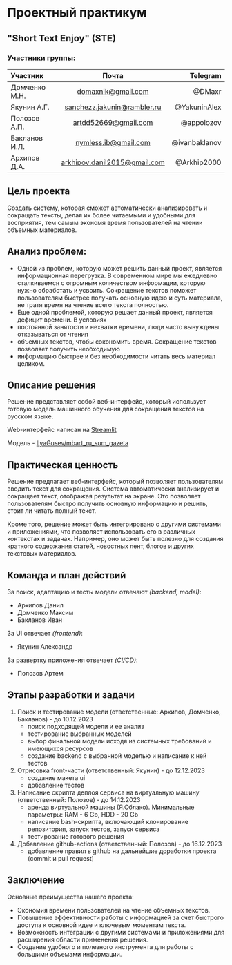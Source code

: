 # Проектный практикум
## "Short Text Enjoy" (STE)

### Участники группы:

| Участник      |            Почта               |                  Telegram |
|:--------------|:------------------------------:|--------------------------:|
| Домченко М.Н. |     domaxnik@gmail.com         |                    @DMaxr |
| Якунин А.Г.   |    sanchezz.jakunin@rambler.ru |              @YakuninAlex |
| Полозов А.П.  |       artdd52669@gmail.com     |                @appolozov |
| Бакланов И.Л. |        nymless.ib@gmail.com    |             @ivanbaklanov |
| Архипов Д.А.  | arkhipov.danil2015@gmail.com   |               @Arkhip2000 |

## Цель проекта
Создать систему, которая сможет автоматически анализировать и сокращать тексты, делая их более 
читаемыми и удобными для восприятия, тем самым экономя время пользователей на чтении объемных материалов.

## Анализ проблем:
- Одной из проблем, которую может решить данный проект, является информационная перегрузка. 
В современном мире мы ежедневно сталкиваемся с огромным количеством информации, которую нужно 
обработать и усвоить. Сокращение текстов поможет пользователям быстрее получать основную идею и 
суть материала, не тратя время на чтение всего текста полностью.
- Еще одной проблемой, которую решает данный проект, является дефицит времени. В условиях 
- постоянной занятости и нехватки времени, люди часто вынуждены отказываться от чтения 
- объемных текстов, чтобы сэкономить время. Сокращение текстов позволяет получить необходимую 
- информацию быстрее и без необходимости читать весь материал целиком.

## Описание решения
Решение представляет собой веб-интерфейс, который использует готовую модель машинного 
обучения для сокращения текстов на русском языке.

Web-интерфейс написан на [Streamlit](https://streamlit.io/)

Модель - [IlyaGusev/mbart_ru_sum_gazeta](https://huggingface.co/IlyaGusev/mbart_ru_sum_gazeta)

## Практическая ценность
Решение предлагает веб-интерфейс, который позволяет пользователям вводить текст для сокращения. 
Система автоматически анализирует и сокращает текст, отображая результат на экране. 
Это позволяет пользователям быстро получить основную информацию и решить, стоит ли читать полный текст.

Кроме того, решение может быть интегрировано с другими системами и приложениями, что позволяет 
использовать его в различных контекстах и задачах. Например, оно может быть полезно для создания 
краткого содержания статей, новостных лент, блогов и других текстовых материалов.


## Команда и план действий
За поиск, адаптацию и тесты модели отвечают *(backend, model)*:
- Архипов Данил
- Домченко Максим
- Бакланов Иван

За UI отвечает *(frontend)*:
- Якунин Александр

За развертку приложения отвечает *(CI/CD)*:
- Полозов Артем

## Этапы разработки и задачи
1. Поиск и тестирование модели (ответственные: Архипов, Домченко, Бакланов) - до 10.12.2023
    - поиск подходящей модели и ее анализ
    - тестирование выбранных моделей 
    - выбор финальной модели исходя из системных требований и имеющихся ресурсов
    - создание backend с выбранной моделью и написание к ней тестов
2. Отрисовка front-части (ответственный: Якунин) - до 12.12.2023
    - создание макета ui 
    - добавление тестов
3. Написание скрипта деплоя сервиса на виртуальную машину (ответственный: Полозов) - до 14.12.2023
    - аренда виртуальной машины (Я.Облако). Минимальные параметры: RAM - 6 Gb, HDD - 20 Gb
    - написание bash-скрипта, включающий клонирование репозитория, запуск тестов, запуск сервиса
    - тестирование готового решения
4. Добавление github-actions (ответственный: Полозов) - до 16.12.2023
    - добавление правил в github на дальнейшие доработки проекта (commit и pull request)

## Заключение
Основные преимущества нашего проекта:

- Экономия времени пользователей на чтение объемных текстов.
- Повышение эффективности работы с информацией за счет быстрого доступа к основной идее и ключевым моментам текста.
- Возможность интеграции с другими системами и приложениями для расширения области применения решения.
- Создание удобного и полезного инструмента для работы с большими объемами информации.
